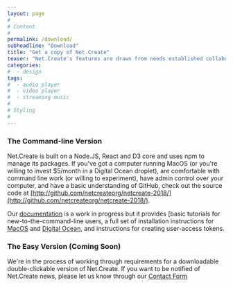 ```yaml
---
layout: page
#
# Content
#
permalink: /download/
subheadline: "Download"
title: "Get a copy of Net.Create"
teaser: "Net.Create's features are drawn from needs established collaboratively by a team of digital-humanities practitioners, educational researchers, network-analysis specialists and agile software developers"
categories:
#  - design
tags:
#  - audio player
#  - video player
#  - streaming music
#
# Styling
#
---
```


### The Command-line Version

Net.Create is built on a Node.JS, React and D3 core and uses npm to manage its packages. If you've got a computer running MacOS (or you're willing to invest $5/month in a Digital Ocean droplet), are comfortable with command line work (or willing to experiment), have admin control over your computer, and have a basic understanding of GitHub, check out the source code at [http://github.com/netcreateorg/netcreate-2018/](http://github.com/netcreateorg/netcreate-2018/).

Our [documentation](/documentation) is a work in progress but it provides [basic tutorials for new-to-the-command-line users, a full set of installation instructions for [MacOS](http://netcreate.org/documentation/#if-your-personal-computer-is-a-mac) and [Digital Ocean](http://netcreate.org/documentation/#if-your-personal-computer-is-a-windowslinux-machine), and instructions for creating user-access tokens.

### The Easy Version (Coming Soon)
We're in the process of working through requirements for a downloadable double-clickable version of Net.Create. If you want to be notified of Net.Create news, please let us know through our [Contact Form](/contact/)

